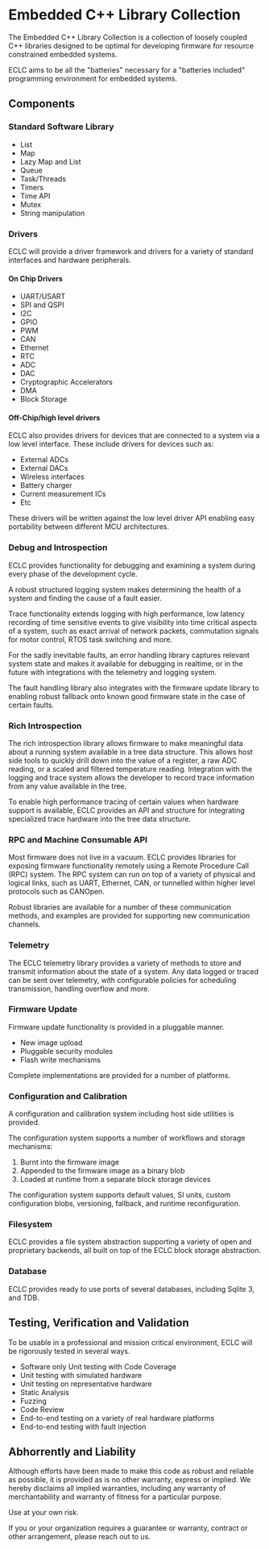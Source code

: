 # Embedded C++ Library Collection

The Embedded C++ Library Collection is a collection of loosely coupled C++ libraries designed to be optimal for
developing firmware for resource constrained embedded systems.

ECLC aims to be all the "batteries" necessary for a "batteries included" programming environment for embedded systems.

## Components

### Standard Software Library
 - List
 - Map
 - Lazy Map and List
 - Queue
 - Task/Threads
 - Timers
 - Time API
 - Mutex
 - String manipulation

### Drivers
ECLC will provide a driver framework and drivers for a variety of standard interfaces and hardware peripherals. 

#### On Chip Drivers
 - UART/USART
 - SPI and QSPI
 - I2C
 - GPIO
 - PWM
 - CAN
 - Ethernet
 - RTC
 - ADC
 - DAC
 - Cryptographic Accelerators
 - DMA
 - Block Storage

#### Off-Chip/high level drivers
ECLC also provides drivers for devices that are connected to a system via a low level interface. 
These include drivers for devices such as:
 - External ADCs
 - External DACs
 - Wireless interfaces
 - Battery charger
 - Current measurement ICs
 - Etc

These drivers will be written against the low level driver API enabling easy portability between different MCU architectures.

### Debug and Introspection
ECLC provides functionality for debugging and examining a system during 
every phase of the development cycle.

A robust structured logging system makes determining the health of a system and finding the cause of a fault easier.

Trace functionality extends logging with high performance, low latency recording of time sensitive events to give visibility into time critical aspects of a system, such as exact arrival of network packets, commutation signals for motor control, RTOS task switching and more.

For the sadly inevitable faults, an error handling library captures relevant system state and makes it available for debugging in realtime, or in the future with integrations with the telemetry and logging system. 

The fault handling library also integrates with the firmware update library to enabling robust fallback onto known good firmware state in the case of certain faults.

### Rich Introspection 
The rich introspection library allows firmware to make meaningful data about a running system available in a tree data structure. This allows host side tools to quickly drill down into the value of a register, a raw ADC reading, or a scaled and filtered temperature reading. Integration with the logging and trace system allows the developer to record trace information from any value available in the tree.

To enable high performance tracing of certain values when hardware support is available, ECLC provides an API and structure for integrating specialized trace hardware into the tree data structure.

### RPC and Machine Consumable API

Most firmware does not live in a vacuum. ECLC provides libraries for exposing firmware functionality remotely using a Remote Procedure Call (RPC) system. The RPC system can run on top of a variety of physical and logical links, such as UART, Ethernet, CAN, or tunnelled within higher level protocols such as CANOpen. 

Robust libraries are available for a number of these communication methods, and examples are provided for supporting new communication channels.

### Telemetry
The ECLC telemetry library provides a variety of methods to store and transmit information about the state of a system. Any data logged or traced can be sent over telemetry, with configurable policies for scheduling transmission, handling overflow and more. 

### Firmware Update

Firmware update functionality is provided in a pluggable manner.
    
 - New image upload
 - Pluggable security modules
 - Flash write mechanisms

Complete implementations are provided for a number of platforms.

### Configuration and Calibration
A configuration and calibration system including host side utilities is provided.

The configuration system supports a number of workflows and storage mechanisms:
1) Burnt into the firmware image
2) Appended to the firmware image as a binary blob
3) Loaded at runtime from a separate block storage devices

The configuration system supports default values, SI units, custom configuration blobs, versioning, fallback, and runtime reconfiguration.

### Filesystem
ECLC provides a file system abstraction supporting a variety of open and proprietary backends, all built on top of the ECLC block storage abstraction.

### Database

ECLC provides ready to use ports of several databases, including Sqlite 3, and TDB.

## Testing, Verification and Validation

To be usable in a professional and mission critical environment, ECLC will be rigorously tested in several ways.

 - Software only Unit testing with Code Coverage
 - Unit testing with simulated hardware
 - Unit testing on representative hardware
 - Static Analysis
 - Fuzzing
 - Code Review
 - End-to-end testing on a variety of real hardware platforms
 - End-to-end testing with fault injection

## Abhorrently and Liability

Although efforts have been made to make this code as robust and reliable as possible, it is provided as is no
other warranty, express or implied. We hereby disclaims all implied warranties, including any warranty of
merchantability and warranty of fitness for a particular purpose.

Use at your own risk.

If you or your organization requires a guarantee or warranty, contract or other arrangement, please reach out to us.

